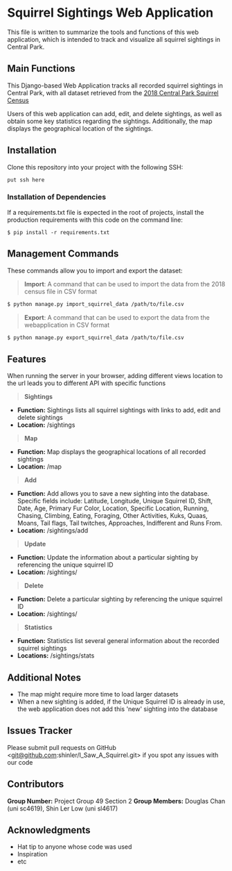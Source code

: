 # Squirrel Sightings Web Application 

This file is written to summarize the tools and functions of this web application, which is intended to track and visualize all squirrel sightings in Central Park. 

## Main Functions
This Django-based Web Application tracks all recorded squirrel sightings in Central Park, with all dataset retrieved from the [2018 Central Park Squirrel Census](https://data.cityofnewyork.us/Environment/2018-Central-Park-Squirrel-Census-Squirrel-Data/vfnx-vebw)

Users of this web application can add, edit, and delete sightings, as well as obtain some key statistics regarding the sightings. Additionally, the map displays the geographical location of the sightings.

## Installation
Clone this repository into your project with the following SSH:

```
put ssh here
```

### Installation of Dependencies
If a requirements.txt file is expected in the root of projects, install the production requirements with this code on the command line:

```
$ pip install -r requirements.txt
```

## Management Commands
These commands allow you to import and export the dataset:

> **Import**: A command that can be used to import the data from the 2018 census file in CSV format

```bash
$ python manage.py import_squirrel_data /path/to/file.csv
```

> **Export**: A command that can be used to export the data from the webapplication in CSV format

```bash
$ python manage.py export_squirrel_data /path/to/file.csv
```

## Features

When running the server in your browser, adding different views location to the url leads you to different API with specific functions

> **Sightings**
* **Function:** Sightings lists all squirrel sightings with links to add, edit and delete sightings
* **Location:** /sightings

> **Map**
* **Function:** Map displays the geographical locations of all recorded sightings
* **Location:** /map

> **Add**
* **Function:** Add allows you to save a new sighting into the database. Specific fields include: Latitude, Longitude, Unique Squirrel ID, Shift, Date, Age, Primary Fur Color, Location, Specific Location, Running, Chasing, Climbing, Eating, Foraging, Other Activities, Kuks, Quaas, Moans, Tail flags, Tail twitches, Approaches, Indifferent and Runs From.
* **Location:** /sightings/add

> **Update**
* **Function:** Update the information about a particular sighting by referencing the unique squirrel ID 
* **Location:** /sightings/<unique-squirrel-ID>
  
> **Delete**
* **Function:** Delete a particular sighting by referencing the unique squirrel ID
* **Location:** /sightings/<unique-squirrel-ID>
  
> **Statistics**
* **Function:** Statistics list several general information about the recorded squirrel sightings
* **Locations:** /sightings/stats

## Additional Notes

* The map might require more time to load larger datasets
* When a new sighting is added, if the Unique Squirrel ID is already in use, the web application does not add this 'new' sighting into the database

## Issues Tracker

Please submit pull requests on GitHub <git@github.com:shinler/I_Saw_A_Squirrel.git> if you spot any issues with our code

## Contributors
**Group Number:** Project Group 49 Section 2
**Group Members:** Douglas Chan (uni sc4619), Shin Ler Low (uni sl4617)

## Acknowledgments

* Hat tip to anyone whose code was used
* Inspiration
* etc

